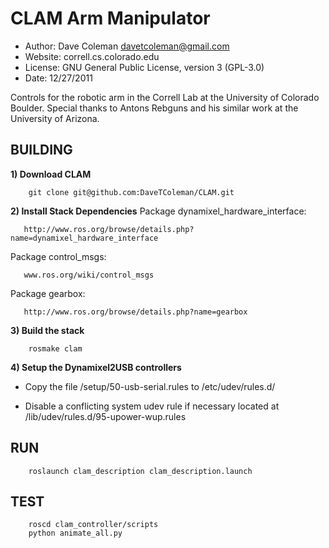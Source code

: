 CLAM Arm Manipulator
==========
* Author: Dave Coleman <davetcoleman@gmail.com>
* Website: correll.cs.colorado.edu
* License: GNU General Public License, version 3 (GPL-3.0)
* Date: 12/27/2011

Controls for the robotic arm in the Correll Lab at the University of Colorado Boulder. Special thanks to Antons Rebguns and his similar work at the University of Arizona.


BUILDING
---------

**1) Download CLAM**

		git clone git@github.com:DaveTColeman/CLAM.git

**2) Install Stack Dependencies**
   Package dynamixel_hardware_interface:

   	   http://www.ros.org/browse/details.php?name=dynamixel_hardware_interface

   Package control_msgs: 

   	   www.ros.org/wiki/control_msgs

   Package gearbox:

   	   http://www.ros.org/browse/details.php?name=gearbox

**3) Build the stack**

		rosmake clam

**4) Setup the Dynamixel2USB controllers**

   - Copy the file /setup/50-usb-serial.rules to /etc/udev/rules.d/

   - Disable a conflicting system udev rule if necessary located at /lib/udev/rules.d/95-upower-wup.rules


RUN
---------
		roslaunch clam_description clam_description.launch


TEST
---------
		roscd clam_controller/scripts
		python animate_all.py